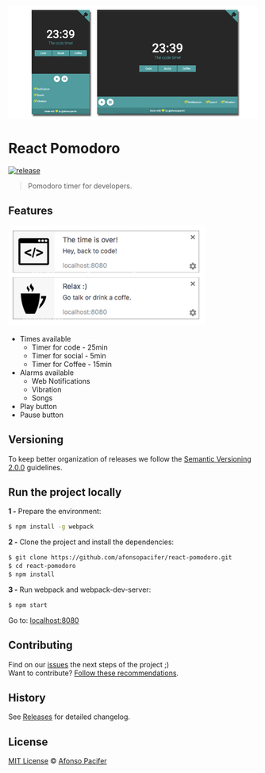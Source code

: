![Website](cover.png)

# React Pomodoro

[![release](https://img.shields.io/badge/release-v0.1.0-green.svg)](https://github.com/afonsopacifer/react-pomodoro/archive/0.1.0.zip)

> Pomodoro timer for developers.

## Features

![notifications](notifications.png)

- Times available
  - Timer for code - 25min
  - Timer for social - 5min
  - Timer for Coffee - 15min
- Alarms available
  - Web Notifications
  - Vibration
  - Songs
- Play button
- Pause button

## Versioning

To keep better organization of releases we follow the [Semantic Versioning 2.0.0](http://semver.org/) guidelines.

## Run the project locally

**1 -** Prepare the environment:

```sh
$ npm install -g webpack
```

**2 -** Clone the project and install the dependencies:

```sh
$ git clone https://github.com/afonsopacifer/react-pomodoro.git
$ cd react-pomodoro
$ npm install
```
**3 -** Run webpack and webpack-dev-server:

```sh
$ npm start
```

Go to: [localhost:8080](http://localhost:8080/)

## Contributing
Find on our [issues](https://github.com/afonsopacifer/react-pomodoro/issues/) the next steps of the project ;)
<br>
Want to contribute? [Follow these recommendations](https://github.com/afonsopacifer/react-pomodoro/blob/master/CONTRIBUTING.md).

## History
See [Releases](https://github.com/afonsopacifer/react-pomodoro/releases) for detailed changelog.

## License
[MIT License](https://github.com/afonsopacifer/react-pomodoro/blob/master/LICENSE.md) © [Afonso Pacifer](http://afonsopacifer.com/)
